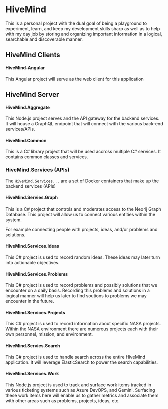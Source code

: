 # HiveMind

This is a personal project with the dual goal of being a playground to experiment, learn, and keep my development skills sharp as well as to help with my day job by storing and organizing important information in a logical, searchable and discoverable manner.


## HiveMind Clients

#### HiveMind-Angular

This Angular project will serve as the web client for this application

## HiveMind Server

#### HiveMind.Aggregate

This Node.js project serves and the API gateway for the backend services.  It will house a GraphQL endpoint that will connect with the various back-end services/APIs.

#### HiveMind.Common

This is a C# library project that will be used accross multiple C# services.  It contains common classes and services.

### HiveMind.Services (APIs)

The `HiveMind.Services...` are a set of Docker containers that make up the backend services (APIs)

#### HiveMind.Servies.Graph

This is a C# project that controls and moderates access to the Neo4j Graph Database.  This project will allow us to connect various entities within the system.  

For example connecting people with projects, ideas, and/or problems and solutions.

#### HiveMind.Services.Ideas

This C# project is used to record random ideas.  These ideas may later turn into actionable objectives.

#### HiveMind.Services.Problems

This C# project is used to record problems and possibly solutions that we encounter on a daily basis.  Recording this problems and solutions in a logical manner will help us later to find soutions to problems we may encounter in the future.

#### HiveMind.Services.Projects

This C# project is used to record information about specific NASA projects.  Within the NASA environment there are numerous projects each with their own personnel, mission, and environment. 

#### HiveMind.Servies.Search

This C# project is used to handle search across the entire HiveMind application.  It will leverage ElasticSearch to power the search capabilities.

#### HiveMind.Services.Work

This Node.js project is used to track and surface work items tracked in various ticketing systems such as Azure DevOPS, and Gemini.  Surfacing these work items here will enable us to gather metrics and associate them with other areas such as problems, projects, ideas, etc.